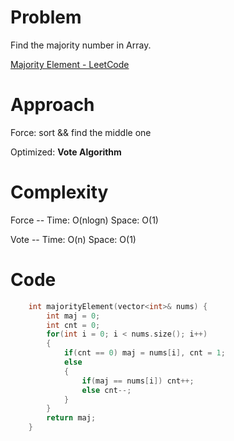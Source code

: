 # Problem

Find the majority number in Array.

[Majority Element - LeetCode](https://leetcode.com/problems/majority-element/description/?envType=study-plan-v2&envId=top-interview-150)

# Approach

Force: sort && find the middle one

Optimized: **Vote Algorithm**

# Complexity

Force -- Time: O(nlogn) Space: O(1)

Vote -- Time: O(n) Space: O(1)

# Code

```c++
    int majorityElement(vector<int>& nums) {
        int maj = 0;
        int cnt = 0;
        for(int i = 0; i < nums.size(); i++)
        {
            if(cnt == 0) maj = nums[i], cnt = 1;
            else
            {
                if(maj == nums[i]) cnt++;
                else cnt--;
            }
        }
        return maj;
    }
```
